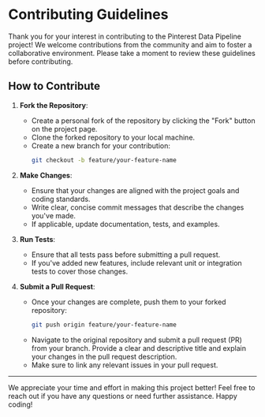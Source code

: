 # Contributing Guidelines

Thank you for your interest in contributing to the Pinterest Data Pipeline project! We welcome contributions from the community and aim to foster a collaborative environment. Please take a moment to review these guidelines before contributing.

## How to Contribute

1. **Fork the Repository**: 
   - Create a personal fork of the repository by clicking the "Fork" button on the project page.
   - Clone the forked repository to your local machine.
   - Create a new branch for your contribution:
     ```bash
     git checkout -b feature/your-feature-name
     ```

2. **Make Changes**: 
   - Ensure that your changes are aligned with the project goals and coding standards.
   - Write clear, concise commit messages that describe the changes you've made.
   - If applicable, update documentation, tests, and examples.
   
3. **Run Tests**:
   - Ensure that all tests pass before submitting a pull request.
   - If you've added new features, include relevant unit or integration tests to cover those changes.

4. **Submit a Pull Request**:
   - Once your changes are complete, push them to your forked repository:
     ```bash
     git push origin feature/your-feature-name
     ```
   - Navigate to the original repository and submit a pull request (PR) from your branch. Provide a clear and descriptive title and explain your changes in the pull request description.
   - Make sure to link any relevant issues in your pull request.
---

We appreciate your time and effort in making this project better! Feel free to reach out if you have any questions or need further assistance. Happy coding!
